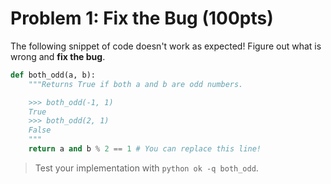 # Problem 1: Fix the Bug (100pts)

The following snippet of code doesn't work as expected! Figure out what is wrong and **fix the bug**.

```python
def both_odd(a, b):
    """Returns True if both a and b are odd numbers.

    >>> both_odd(-1, 1)
    True
    >>> both_odd(2, 1)
    False
    """
    return a and b % 2 == 1 # You can replace this line!
```

> Test your implementation with `python ok -q both_odd`.
